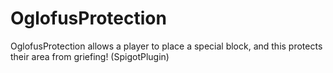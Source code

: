 # OglofusProtection
OglofusProtection allows a player to place a special block, and this protects their area from griefing! (SpigotPlugin)
